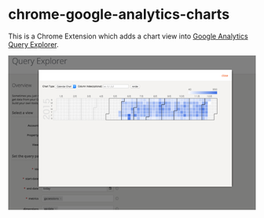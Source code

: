 # chrome-google-analytics-charts

This is a Chrome Extension which adds a chart view into [Google Analytics Query Explorer](https://ga-dev-tools.appspot.com/query-explorer).

![capture](capture_640x400.png)
